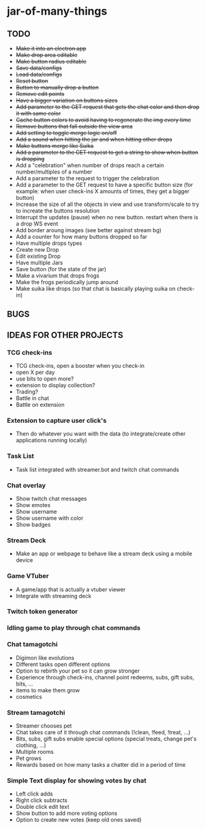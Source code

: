 # jar-of-many-things

## TODO
- ~~Make it into an electron app~~
- ~~Make drop area editable~~
- ~~Make button radius editable~~
- ~~Save data/configs~~
- ~~Load data/configs~~
- ~~Reset button~~
- ~~Button to manually drop a button~~
- ~~Remove edit points~~
- ~~Have a bigger variation on buttons sizes~~
- ~~Add parameter to the GET request that gets the chat color and then drop it with same color~~
- ~~Cache button colors to avoid having to regenerate the img every time~~
- ~~Remove buttons that fall outside the view area~~
- ~~Add setting to toggle merge logic on/off~~
- ~~Add a sound when hitting the jar and when hitting other drops~~
- ~~Make buttons merge like Suika~~
- ~~Add a parameter to the GET request to get a string to show when button is dropping~~
- Add a "celebration" when number of drops reach a certain number/multiples of a number
- Add a parameter to the request to trigger the celebration
- Add a parameter to the GET request to have a specific button size (for example: when user check-ins X amounts of times, they get a bigger button)
- Increase the size of all the objects in view and use transform/scale to try to increate the buttons resolution
- Interrupt the updates (pause) when no new button. restart when there is a drop WS event
- Add border aroung images (see better against stream bg)
- Add a counter for how many buttons dropped so far
- Have multiple drops types
- Create new Drop
- Edit existing Drop
- Have multiple Jars
- Save button (for the state of the jar)
- Make a vivarium that drops frogs
- Make the frogs periodically jump around
- Make suika like drops (so that chat is basically playing suika on check-in)

## BUGS

## IDEAS FOR OTHER PROJECTS
### TCG check-ins
- TCG check-ins, open a booster when you check-in
- open X per day
- use bits to open more?
- extension to display collection?
- Trading?
- Battle in chat
- Battle on extension
### Extension to capture user click's
- Then do whatever you want with the data (to integrate/create other applications running locally)
### Task List
- Task list integrated with streamer.bot and twitch chat commands
### Chat overlay
- Show twitch chat messages
- Show emotes
- Show username
- Show username with color
- Show badges
### Stream Deck
- Make an app or webpage to behave like a stream deck using a mobile device
### Game VTuber
- A game/app that is actually a vtuber viewer
- Integrate with streaming deck
### Twitch token generator
### Idling game to play through chat commands
### Chat tamagotchi
- Digimon like evolutions
- Different tasks open different options
- Option to rebirth your pet so it can grow stronger
- Experience through check-ins, channel point redeems, subs, gift subs, bits, ...
- items to make them grow
- cosmetics
### Stream tamagotchi
- Streamer chooses pet
- Chat takes care of it through chat commands (!clean, !feed, !treat, ...)
- Bits, subs, gift subs enable special options (special treats, change pet's clothing, ...)
- Multiple rooms
- Pet grows
- Rewards based on how many tasks a chatter did in a period of time
### Simple Text display for showing votes by chat
- Left click adds
- Right click subtracts
- Double click edit text
- Show button to add more voting options
- Option to create new votes (keep old ones saved)
